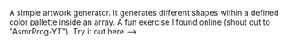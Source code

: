 A simple artwork generator. It generates different shapes within a defined color pallette inside an array. A fun exercise I found online (shout out to "AsmrProg-YT").
Try it out here --> 
